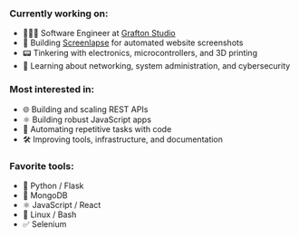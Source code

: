 ### Currently working on:

- 👨🏻‍💻 Software Engineer at [Grafton Studio](https://graftonstudio.com)
- 🤖 Building [Screenlapse](https://screenlapse.com) for automated website screenshots
- 📟 Tinkering with electronics, microcontrollers, and 3D printing
- 📡 Learning about networking, system administration, and cybersecurity

### Most interested in:

- 🌐 Building and scaling REST APIs
- ⚛️ Building robust JavaScript apps
- 🤖 Automating repetitive tasks with code
- 🛠 Improving tools, infrastructure, and documentation

### Favorite tools:

- 🐍 Python / Flask
- 💽 MongoDB
- ⚛️ JavaScript / React
- 🐧 Linux / Bash
- ✅ Selenium
